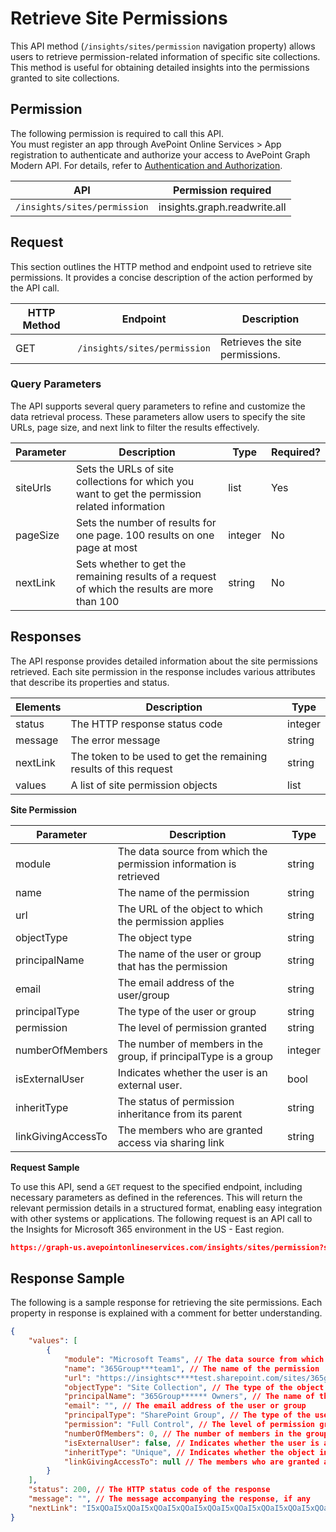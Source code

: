 # Retrieve Site Permissions

This API method (`/insights/sites/permission` navigation property) allows users to retrieve permission-related information of specific site collections. This method is useful for obtaining detailed insights into the permissions granted to site collections.

## Permission

The following permission is required to call this API.  
You must register an app through AvePoint Online Services > App registration to authenticate and authorize your access to AvePoint Graph Modern API. For details, refer to [Authentication and Authorization](https://learn.avepoint.com/docs/Use-AvePoint-Graph-Modern-API.html#authentication-and-authorization).

| API     | Permission required | 
|-------------------|---------------|
| `/insights/sites/permission` | insights.graph.readwrite.all |

## Request

This section outlines the HTTP method and endpoint used to retrieve site permissions. It provides a concise description of the action performed by the API call. 

| HTTP Method | Endpoint | Description |
| --- | --- | --- |
| GET | `/insights/sites/permission` | Retrieves the site permissions. |


### Query Parameters

The API supports several query parameters to refine and customize the data retrieval process. These parameters allow users to specify the site URLs, page size, and next link to filter the results effectively.

| Parameter | Description | Type    | Required? |
|-----------|-------------|---------|-----------|
| siteUrls  | Sets the URLs of site collections for which you want to get the permission related information | list   | Yes       |
| pageSize  | Sets the number of results for one page. 100 results on one page at most | integer | No        |
| nextLink  | Sets whether to get the remaining results of a request of which the results are more than 100 | string  | No        |

## Responses

The API response provides detailed information about the site permissions retrieved. Each site permission in the response includes various attributes that describe its properties and status.

| Elements  | Description | Type    |
|-----------|-------------|---------|
| status    | The HTTP response status code | integer |
| message   | The error message | string  |
| nextLink  | The token to be used to get the remaining results of this request | string  |
| values    | A list of site permission objects | list  |


**Site Permission**

| Parameter           | Description                                                | Type    |
|---------------------|------------------------------------------------------------|---------|
| module              | The data source from which the permission information is retrieved   | string  |
| name                | The name of the permission                                 | string  |
| url                 | The URL of the object to which the permission applies      | string  |
| objectType          | The object type                                            | string  |
| principalName       | The name of the user or group that has the permission      | string  |
| email               | The email address of the user/group                        | string  |
| principalType       | The type of the user or group                              | string  |
| permission          | The level of permission granted                            | string  |
| numberOfMembers     | The number of members in the group, if principalType is a group | integer     |
| isExternalUser      | Indicates whether the user is an external user.                   | bool    |
| inheritType         | The status of permission inheritance from its parent | string  |
| linkGivingAccessTo  | The members who are granted access via sharing link         | string  |


**Request Sample**

To use this API, send a `GET` request to the specified endpoint, including necessary parameters as defined in the references. This will return the relevant permission details in a structured format, enabling easy integration with other systems or applications. The following request is an API call to the Insights for Microsoft 365 environment in the US - East region.

```json
https://graph-us.avepointonlineservices.com/insights/sites/permission?siteUrls=https%3A%2F%2Finsightscctest.sharepoint.com%2Fsites%2F365groupchangeteams01&pageSize=100&nextLink=1231
```

## Response Sample

The following is a sample response for retrieving the site permissions. Each property in response is explained with a comment for better understanding. 

```json
{
    "values": [
        {
            "module": "Microsoft Teams", // The data source from which the permission information is retrieved
            "name": "365Group***team1", // The name of the permission
            "url": "https://insightsc****test.sharepoint.com/sites/365groupchange****", // The URL of the object to which the permission applies
            "objectType": "Site Collection", // The type of the object (e.g., file, folder, site, site collection)
            "principalName": "365Group****** Owners", // The name of the user or group that has the permission
            "email": "", // The email address of the user or group
            "principalType": "SharePoint Group", // The type of the user or group
            "permission": "Full Control", // The level of permission granted 
            "numberOfMembers": 0, // The number of members in the group, if the principal is a group
            "isExternalUser": false, // Indicates whether the user is an external user (true/false)
            "inheritType": "Unique", // Indicates whether the object inherits permissions from its parent
            "linkGivingAccessTo": null // The members who are granted access via a sharing link
        }
    ],
    "status": 200, // The HTTP status code of the response
    "message": "", // The message accompanying the response, if any
    "nextLink": "I5xQOaI5xQOaI5xQOaI5xQOaI5xQOaI5xQOaI5xQOaI5xQOaI5xQOaI5xQOaI5xQOaI5xQOaI5xQOaI5xQOaI5xQOaI5xQOaI5xQOaI5xQOaI5xQOaI5xQOaI5xQOaI5xQOaI5xQOaI5xQOaI5xQOaI5xQOaI5xQOaI5xQOaI5xQOaI5xQOaI5xQOaI5xQOaI5xQOaI5xQOaI5xQOaI5xQOaI5xQOa" // The token for the next page of results, if applicable
}
```